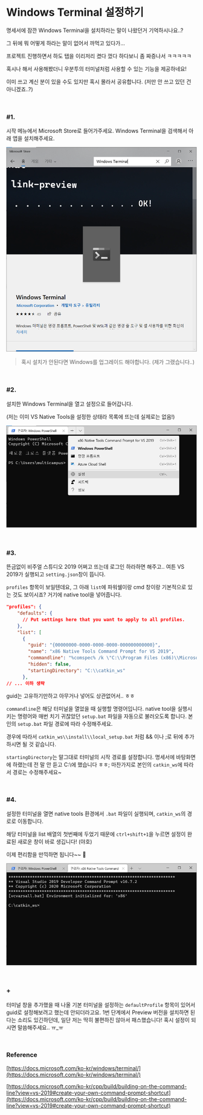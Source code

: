 # Windows Terminal 설정하기

명세서에 잠깐 Windows Terminal을 설치하라는 말이 나왔던거 기억하시나요..?

그 뒤에 뭐 어떻게 하라는 말이 없어서 까먹고 있다가...

프로젝트 진행하면서 하도 탭을 이리저리 켰다 껐다 하다보니 좀 짜증나서 ㅋㅋㅋㅋㅋ

혹시나 해서 사용해봤더니 우분투의 터미널처럼 사용할 수 있는 기능을 제공하네요!

이미 쓰고 계신 분이 있을 수도 있지만 혹시 몰라서 공유합니다. (저만 안 쓰고 있던 건 아니겠죠..?)

<br>

### #1.

시작 메뉴에서 Microsoft Store로 들어가주세요. Windows Terminal을 검색해서 아래 앱을 설치해주세요.

![img](../img/windows_terminal/00.png)

> 혹시 설치가 안된다면 Windows를 업그레이드 해야합니다. (제가 그랬습니다..)

<br>

### #2.

설치한 Windows Terminal을 열고 설정으로 들어갑니다.

(저는 이미 VS Native Tools을 설정한 상태라 목록에 뜨는데 실제로는 없음!)

![img](../img/windows_terminal/01.png)

<br>

### #3.

뜬금없이 비주얼 스튜디오 2019 어쩌고 뜨는데 로그인 하라하면 해주고.. 여튼 VS 2019가 실행되고 `setting.json`창이 뜹니다.

`profiles` 항목이 보일텐데요, 그 아래 `list`에 파워쉘이랑 cmd 창이랑 기본적으로 있는 것도 보이시죠? 거기에 native tool을 넣어줍니다.

```json
"profiles": {
    "defaults": {
      // Put settings here that you want to apply to all profiles.
    },
    "list": [
      {
        "guid": "{00000000-0000-0000-0000-000000000000}",
        "name": "x86 Native Tools Command Prompt for VS 2019",
        "commandline": "%comspec% /k \"C:\\Program Files (x86)\\Microsoft Visual Studio\\2019\\Community\\VC\\Auxiliary\\Build\\vcvars32.bat\" && call C:\\dev\\ros2-eloquent\\setup.bat && call C:\\catkin_ws\\install\\local_setup.bat",
        "hidden": false,
        "startingDirectory": "C:\\catkin_ws"
      },
// ... 이하 생략
```

guid는 고유하기만하고 아무거나 넣어도 상관없어서.. ㅎㅎ

`commandline`은 해당 터미널을 열었을 때 실행할 명령어입니다. native tool을 실행시키는 명령어와 매번 치기 귀찮았던 `setup.bat` 파일을 자동으로 불러오도록 합니다. 본인의 `setup.bat` 파일 경로에 따라 수정해주세요.

경우에 따라서 `catkin_ws\\install\\local_setup.bat` 처럼 && 이나 ;로 뒤에 추가하시면 될 것 같습니다.

`startingDirectory`는 말그대로 터미널의 시작 경로를 설정합니다. 명세서에 바탕화면에 하랬는데 전 말 안 듣고 C:\에 했습니다 ㅎㅎ; 마찬가지로 본인의 `catkin_ws`에 따라서 경로는 수정해주세요~

<br>

### #4.

설정한 터미널을 열면 native tools 환경에서 `.bat` 파일이 실행되며, `catkin_ws`의 경로로 이동합니다.

해당 터미널을 list 배열의 첫번째에 두었기 때문에 `ctrl+shift+1`을 누르면 설정이 완료된 새로운 창이 바로 생깁니다! (야호)

이제 편리함을 만끽하면 됩니다~~ 🎉

![img](../img/windows_terminal/02.png)

<br>

### +

터미널 창을 추가했을 때 나올 기본 터미널을 설정하는 `defaultProfile` 항목이 있어서 guid로 설정해보려고 했는데 안되더라고요. 1번 단계에서 Preview 버전을 설치하면 된다는 소리도 있긴하던데, 일단 저는 딱히 불편하진 않아서 패스했습니다! 혹시 설정이 되시면 말씀해주세요.. ㅠ_ㅠ

<br>

### Reference

[https://docs.microsoft.com/ko-kr/windows/terminal/](https://docs.microsoft.com/ko-kr/windows/terminal/)

[https://docs.microsoft.com/ko-kr/cpp/build/building-on-the-command-line?view=vs-2019#create-your-own-command-prompt-shortcut](https://docs.microsoft.com/ko-kr/cpp/build/building-on-the-command-line?view=vs-2019#create-your-own-command-prompt-shortcut)